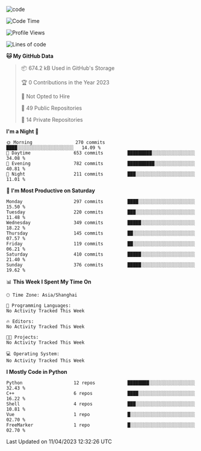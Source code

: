 
<!--
**liuyaanng/liuyaanng** is a ✨ _special_ ✨ repository because its `README.md` (this file) appears on your GitHub profile.

Here are some ideas to get you started:

- 🔭 I’m currently working on ...
- 🌱 I’m currently learning ...
- 👯 I’m looking to collaborate on ...
- 🤔 I’m looking for help with ...
- 💬 Ask me about ...
- 📫 How to reach me: ...
- 😄 Pronouns: ...
- ⚡ Fun fact: ...
-->


![code](https://cdn.jsdelivr.net/gh/liuyaanng/liuyaanng@1.0/code.gif) 

<!--START_SECTION:waka-->
![Code Time](http://img.shields.io/badge/Code%20Time-232%20hrs%2046%20mins-blue)

![Profile Views](http://img.shields.io/badge/Profile%20Views-1-blue)

![Lines of code](https://img.shields.io/badge/From%20Hello%20World%20I%27ve%20Written-14.2%20million%20lines%20of%20code-blue)

**🐱 My GitHub Data** 

> 📦 674.2 kB Used in GitHub's Storage 
 > 
> 🏆 0 Contributions in the Year 2023
 > 
> 🚫 Not Opted to Hire
 > 
> 📜 49 Public Repositories 
 > 
> 🔑 14 Private Repositories 
 > 
**I'm a Night 🦉** 

```text
🌞 Morning                270 commits         ████░░░░░░░░░░░░░░░░░░░░░   14.09 % 
🌆 Daytime                653 commits         █████████░░░░░░░░░░░░░░░░   34.08 % 
🌃 Evening                782 commits         ██████████░░░░░░░░░░░░░░░   40.81 % 
🌙 Night                  211 commits         ███░░░░░░░░░░░░░░░░░░░░░░   11.01 % 
```
📅 **I'm Most Productive on Saturday** 

```text
Monday                   297 commits         ████░░░░░░░░░░░░░░░░░░░░░   15.50 % 
Tuesday                  220 commits         ███░░░░░░░░░░░░░░░░░░░░░░   11.48 % 
Wednesday                349 commits         █████░░░░░░░░░░░░░░░░░░░░   18.22 % 
Thursday                 145 commits         ██░░░░░░░░░░░░░░░░░░░░░░░   07.57 % 
Friday                   119 commits         ██░░░░░░░░░░░░░░░░░░░░░░░   06.21 % 
Saturday                 410 commits         █████░░░░░░░░░░░░░░░░░░░░   21.40 % 
Sunday                   376 commits         █████░░░░░░░░░░░░░░░░░░░░   19.62 % 
```


📊 **This Week I Spent My Time On** 

```text
🕑︎ Time Zone: Asia/Shanghai

💬 Programming Languages: 
No Activity Tracked This Week

🔥 Editors: 
No Activity Tracked This Week

🐱‍💻 Projects: 
No Activity Tracked This Week

💻 Operating System: 
No Activity Tracked This Week
```

**I Mostly Code in Python** 

```text
Python                   12 repos            ████████░░░░░░░░░░░░░░░░░   32.43 % 
C++                      6 repos             ████░░░░░░░░░░░░░░░░░░░░░   16.22 % 
Shell                    4 repos             ███░░░░░░░░░░░░░░░░░░░░░░   10.81 % 
Vue                      1 repo              █░░░░░░░░░░░░░░░░░░░░░░░░   02.70 % 
FreeMarker               1 repo              █░░░░░░░░░░░░░░░░░░░░░░░░   02.70 % 
```




 Last Updated on 11/04/2023 12:32:26 UTC
<!--END_SECTION:waka-->
